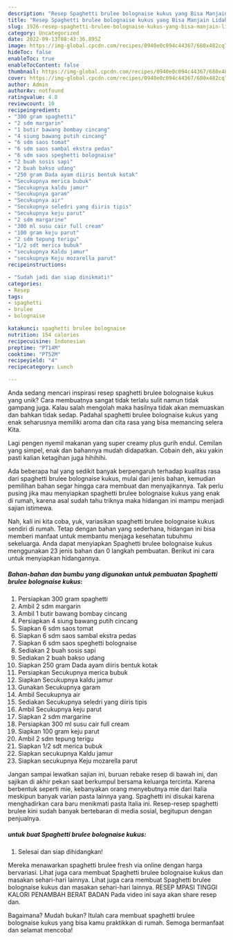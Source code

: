 ```yaml
---
description: "Resep Spaghetti brulee bolognaise kukus yang Bisa Manjain Lidah"
title: "Resep Spaghetti brulee bolognaise kukus yang Bisa Manjain Lidah"
slug: 1926-resep-spaghetti-brulee-bolognaise-kukus-yang-bisa-manjain-lidah
category: Uncategorized
date: 2022-09-13T08:43:36.895Z
image: https://img-global.cpcdn.com/recipes/0940e0c094c44367/680x482cq70/spaghetti-brulee-bolognaise-kukus-foto-resep-utama.jpg
hideToc: false
enableToc: true
enableTocContent: false
thumbnail: https://img-global.cpcdn.com/recipes/0940e0c094c44367/680x482cq70/spaghetti-brulee-bolognaise-kukus-foto-resep-utama.jpg
cover: https://img-global.cpcdn.com/recipes/0940e0c094c44367/680x482cq70/spaghetti-brulee-bolognaise-kukus-foto-resep-utama.jpg
author: Admin
authorAv: notfound
ratingvalue: 4.8
reviewcount: 10
recipeingredient:
- "300 gram spaghetti"
- "2 sdm margarin"
- "1 butir bawang bombay cincang"
- "4 siung bawang putih cincang"
- "6 sdm saos tomat"
- "6 sdm saos sambal ekstra pedas"
- "6 sdm saos speghetti bolognaise"
- "2 buah sosis sapi"
- "2 buah bakso udang"
- "250 gram Dada ayam diiris bentuk kotak"
- "Secukupnya merica bubuk"
- "Secukupnya kaldu jamur"
- "Secukupnya garam"
- "Secukupnya air"
- "Secukupnya seledri yang diiris tipis"
- "Secukupnya keju parut"
- "2 sdm margarine"
- "300 ml susu cair full cream"
- "100 gram keju parut"
- "2 sdm tepung terigu"
- "1/2 sdt merica bubuk"
- "secukupnya Kaldu jamur"
- "secukupnya Keju mozarella parut"
recipeinstructions:

- "Sudah jadi dan siap dinikmati!"
categories:
- Resep
tags:
- spaghetti
- brulee
- bolognaise

katakunci: spaghetti brulee bolognaise 
nutrition: 154 calories
recipecuisine: Indonesian
preptime: "PT14M"
cooktime: "PT52M"
recipeyield: "4"
recipecategory: Lunch

---
```





Anda sedang mencari inspirasi resep spaghetti brulee bolognaise kukus yang unik? Cara membuatnya sangat tidak terlalu sulit namun tidak gampang juga. Kalau salah mengolah maka hasilnya tidak akan memuaskan dan bahkan tidak sedap. Padahal spaghetti brulee bolognaise kukus yang enak seharusnya memiliki aroma dan cita rasa yang bisa memancing selera Kita.





Lagi pengen nyemil makanan yang super creamy plus gurih endul. Cemilan yang simpel, enak dan bahannya mudah didapatkan. Cobain deh, aku yakin pasti kalian ketagihan juga hihihihi.

Ada beberapa hal yang sedikit banyak berpengaruh terhadap kualitas rasa dari spaghetti brulee bolognaise kukus, mulai dari jenis bahan, kemudian pemilihan bahan segar hingga cara membuat dan menyajikannya. Tak perlu pusing jika mau menyiapkan spaghetti brulee bolognaise kukus yang enak di rumah, karena asal sudah tahu triknya maka hidangan ini mampu menjadi sajian istimewa.






Nah, kali ini kita coba, yuk, variasikan spaghetti brulee bolognaise kukus sendiri di rumah. Tetap dengan bahan yang sederhana, hidangan ini bisa memberi manfaat untuk membantu menjaga kesehatan tubuhmu sekeluarga. Anda dapat menyiapkan Spaghetti brulee bolognaise kukus menggunakan 23 jenis bahan dan 0 langkah pembuatan. Berikut ini cara untuk menyiapkan hidangannya.

<!--inarticleads1-->

##### Bahan-bahan dan bumbu yang digunakan untuk pembuatan Spaghetti brulee bolognaise kukus:

1. Persiapkan 300 gram spaghetti
1. Ambil 2 sdm margarin
1. Ambil 1 butir bawang bombay cincang
1. Persiapkan 4 siung bawang putih cincang
1. Siapkan 6 sdm saos tomat
1. Siapkan 6 sdm saos sambal ekstra pedas
1. Siapkan 6 sdm saos speghetti bolognaise
1. Sediakan 2 buah sosis sapi
1. Sediakan 2 buah bakso udang
1. Siapkan 250 gram Dada ayam diiris bentuk kotak
1. Persiapkan Secukupnya merica bubuk
1. Siapkan Secukupnya kaldu jamur
1. Gunakan Secukupnya garam
1. Ambil Secukupnya air
1. Sediakan Secukupnya seledri yang diiris tipis
1. Ambil Secukupnya keju parut
1. Siapkan 2 sdm margarine
1. Persiapkan 300 ml susu cair full cream
1. Siapkan 100 gram keju parut
1. Ambil 2 sdm tepung terigu
1. Siapkan 1/2 sdt merica bubuk
1. Siapkan secukupnya Kaldu jamur
1. Siapkan secukupnya Keju mozarella parut


Jangan sampai lewatkan sajian ini, buruan rebake resep di bawah ini, dan sajikan di akhir pekan saat berkumpul bersama keluarga tercinta. Karena berbentuk seperti mie, kebanyakan orang menyebutnya mie dari Italia meskipun banyak varian pasta lainnya yang. Spaghetti ini disukai karena menghadirkan cara baru menikmati pasta Italia ini. Resep-resep spaghetti brulee kini sudah banyak bertebaran di media sosial, begitupun dengan penjualnya. 

<!--inarticleads2-->

#####  untuk buat Spaghetti brulee bolognaise kukus:


1. Selesai dan siap dihidangkan!

Mereka menawarkan spaghetti brulee fresh via online dengan harga bervariasi. Lihat juga cara membuat Spaghetti brulee bolognaise kukus dan masakan sehari-hari lainnya. Lihat juga cara membuat Spaghetti brulee bolognaise kukus dan masakan sehari-hari lainnya. RESEP MPASI TINGGI KALORI PENAMBAH BERAT BADAN Pada video ini saya akan share resep dan. 

Bagaimana? Mudah bukan? Itulah cara membuat spaghetti brulee bolognaise kukus yang bisa kamu praktikkan di rumah. Semoga bermanfaat dan selamat mencoba!

